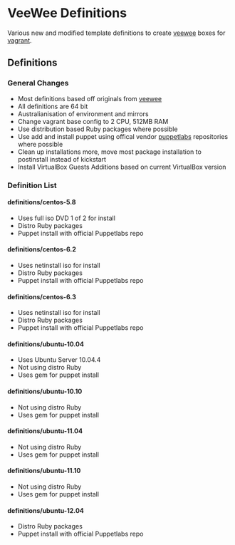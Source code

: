# VeeWee Definitions

Various new and modified template definitions to create [veewee](https://github.com/jedi4ever/veewee) boxes for [vagrant](https://github.com/mitchellh/vagrant).

## Definitions ##
### General Changes ###
- Most definitions based off originals from [veewee](https://github.com/jedi4ever/veewee)
- All definitions are 64 bit 
- Australianisation of environment and mirrors
- Change vagrant base config to 2 CPU, 512MB RAM
- Use distribution based Ruby packages where possible
- Use add and install puppet using offical vendor [puppetlabs](http://docs.puppetlabs.com/guides/puppetlabs_package_repositories.html) repositories where possible
- Clean up installations more, move most package installation to postinstall instead of kickstart
- Install VirtualBox Guests Additions based on current VirtualBox version
### Definition List ###
#### definitions/centos-5.8 ####
- Uses full iso DVD 1 of 2 for install
- Distro Ruby packages
- Puppet install with official Puppetlabs repo
#### definitions/centos-6.2 ####
- Uses netinstall iso for install
- Distro Ruby packages
- Puppet install with official Puppetlabs repo
#### definitions/centos-6.3 ####
- Uses netinstall iso for install
- Distro Ruby packages
- Puppet install with official Puppetlabs repo
#### definitions/ubuntu-10.04 ####
- Uses Ubuntu Server 10.04.4
- Not using distro Ruby
- Uses gem for puppet install
#### definitions/ubuntu-10.10 ####
- Not using distro Ruby 
- Uses gem for puppet install
#### definitions/ubuntu-11.04 ####
- Not using distro Ruby
- Uses gem for puppet install
#### definitions/ubuntu-11.10 ####
- Not using distro Ruby
- Uses gem for puppet install
#### definitions/ubuntu-12.04 ####
- Distro Ruby packages
- Puppet install with official Puppetlabs repo

